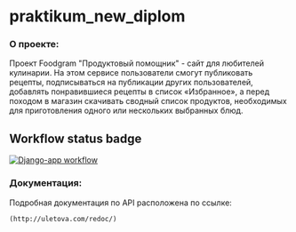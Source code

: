 # praktikum_new_diplom

<!-- README важно заполнить полностью. 
1. О чем этот проект
2. Какие технологии использовались
2. Как поднять проект локально через docker
3. Какие переменные окружения нужны для поднятия проекта
4. Какой manage.py командой наполнить проект ингредиентами
5. Какой manage.py командой наполнить проект тестовыми рецептами и пользователями
6. Авторство проекта
7. Ссылку на проект на проде и креды для админ страницы -->

### О проекте:

Проект Foodgram "Продуктовый помощник" - сайт для любителей кулинарии. На этом сервисе пользователи смогут публиковать рецепты, подписываться на публикации других пользователей, добавлять понравившиеся рецепты в список «Избранное», а перед походом в магазин скачивать сводный список продуктов, необходимых для приготовления одного или нескольких выбранных блюд.

## Workflow status badge

[![Django-app workflow](https://github.com/jletova/yamdb_final/actions/workflows/yamdb_workflow.yml/badge.svg)](https://github.com/jletova/yamdb_final/workflows/yamdb_workflow/badge.svg)


### Документация:

Подробная документация по API расположена по ссылке:

```
(http://uletova.com/redoc/)
```
